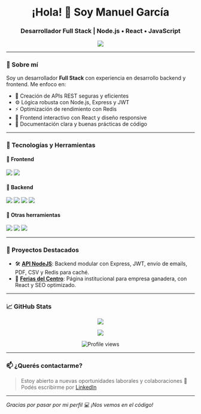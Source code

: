 
<!-- Encabezado -->
<h1 align="center">¡Hola! 👋 Soy Manuel García</h1>
<h3 align="center">Desarrollador Full Stack | Node.js • React • JavaScript</h3>

<!-- Redes sociales -->
<p align="center">
  <a href="https://www.linkedin.com/in/manuel-garc%C3%ADa-207b28230/" target="_blank">
    <img src="https://img.shields.io/badge/LinkedIn-%230077B5.svg?style=for-the-badge&logo=linkedin&logoColor=white" />
  </a>
</p>

---

### 🧠 Sobre mí

Soy un desarrollador **Full Stack** con experiencia en desarrollo backend y frontend. Me enfoco en:

- 🔁 Creación de APIs REST seguras y eficientes
- ⚙️ Lógica robusta con Node.js, Express y JWT
- ⚡ Optimización de rendimiento con Redis
- 🧩 Frontend interactivo con React y diseño responsive
- 📄 Documentación clara y buenas prácticas de código

---

### 🚀 Tecnologías y Herramientas

#### 🔸 Frontend
<p>
  <img src="https://img.shields.io/badge/React-20232A?style=for-the-badge&logo=react&logoColor=61DAFB" />
  <img src="https://img.shields.io/badge/JavaScript-F7DF1E?style=for-the-badge&logo=javascript&logoColor=black" />
</p>

#### 🔹 Backend
<p>
  <img src="https://img.shields.io/badge/Node.js-339933?style=for-the-badge&logo=nodedotjs&logoColor=white" />
  <img src="https://img.shields.io/badge/Express.js-000000?style=for-the-badge&logo=express&logoColor=white" />
  <img src="https://img.shields.io/badge/MySQL-00758F?style=for-the-badge&logo=mysql&logoColor=white" />
  <img src="https://img.shields.io/badge/Redis-DC382D?style=for-the-badge&logo=redis&logoColor=white" />
</p>

#### 🧰 Otras herramientas
<p>
  <img src="https://img.shields.io/badge/Git-F05032?style=for-the-badge&logo=git&logoColor=white" />
  <img src="https://img.shields.io/badge/GitHub-181717?style=for-the-badge&logo=github&logoColor=white" />
  <img src="https://img.shields.io/badge/VS%20Code-007ACC?style=for-the-badge&logo=visualstudiocode&logoColor=white" />
</p>

---

### 🧪 Proyectos Destacados

- 🛠️ [**API NodeJS**](https://github.com/Manuelgarcia1/API-NodeJS): Backend modular con Express, JWT, envío de emails, PDF, CSV y Redis para caché.
- 🌱 [**Ferias del Centro**](https://github.com/Manuelgarcia1/ferias-del-centro): Página institucional para empresa ganadera, con React y SEO optimizado.

---

### 📈 GitHub Stats

<p align="center">
  <img src="https://github-readme-stats.vercel.app/api?username=Manuelgarcia1&show_icons=true&theme=tokyonight" />
</p>

<p align="center">
  <img src="https://github-readme-stats.vercel.app/api/top-langs/?username=Manuelgarcia1&layout=compact&theme=tokyonight" />
</p>

<p align="center">
  <img src="https://komarev.com/ghpvc/?username=Manuelgarcia1&color=blue" alt="Profile views" />
</p>

---

### 📫 ¿Querés contactarme?

> Estoy abierto a nuevas oportunidades laborales y colaboraciones 🤝  
> Podés escribirme por [LinkedIn](https://www.linkedin.com/in/manuel-garc%C3%ADa-207b28230/) 

---

_Gracias por pasar por mi perfil 💻 ¡Nos vemos en el código!_
